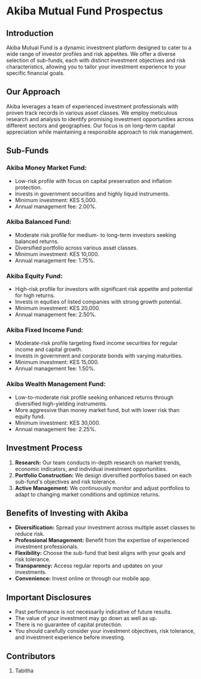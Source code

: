 # Akiba Mutual Fund Prospectus

## Introduction

Akiba Mutual Fund is a dynamic investment platform designed to cater to a wide range of investor profiles and risk appetites. We offer a diverse selection of sub-funds, each with distinct investment objectives and risk characteristics, allowing you to tailor your investment experience to your specific financial goals.

## Our Approach

Akiba leverages a team of experienced investment professionals with proven track records in various asset classes. We employ meticulous research and analysis to identify promising investment opportunities across different sectors and geographies. Our focus is on long-term capital appreciation while maintaining a responsible approach to risk management.

## Sub-Funds

### Akiba Money Market Fund:

- Low-risk profile with focus on capital preservation and inflation protection.
- Invests in government securities and highly liquid instruments.
- Minimum investment: KES 5,000.
- Annual management fee: 2.00%.

### Akiba Balanced Fund:

- Moderate risk profile for medium- to long-term investors seeking balanced returns.
- Diversified portfolio across various asset classes.
- Minimum investment: KES 10,000.
- Annual management fee: 1.75%.

### Akiba Equity Fund:

- High-risk profile for investors with significant risk appetite and potential for high returns.
- Invests in equities of listed companies with strong growth potential.
- Minimum investment: KES 20,000.
- Annual management fee: 2.50%.

### Akiba Fixed Income Fund:

- Moderate-risk profile targeting fixed income securities for regular income and capital growth.
- Invests in government and corporate bonds with varying maturities.
- Minimum investment: KES 15,000.
- Annual management fee: 1.50%.

### Akiba Wealth Management Fund:

- Low-to-moderate risk profile seeking enhanced returns through diversified high-yielding instruments.
- More aggressive than money market fund, but with lower risk than equity fund.
- Minimum investment: KES 30,000.
- Annual management fee: 2.25%.

## Investment Process

1. **Research:** Our team conducts in-depth research on market trends, economic indicators, and individual investment opportunities.
2. **Portfolio Construction:** We design diversified portfolios based on each sub-fund's objectives and risk tolerance.
3. **Active Management:** We continuously monitor and adjust portfolios to adapt to changing market conditions and optimize returns.

## Benefits of Investing with Akiba

- **Diversification:** Spread your investment across multiple asset classes to reduce risk.
- **Professional Management:** Benefit from the expertise of experienced investment professionals.
- **Flexibility:** Choose the sub-fund that best aligns with your goals and risk tolerance.
- **Transparency:** Access regular reports and updates on your investments.
- **Convenience:** Invest online or through our mobile app.

## Important Disclosures

- Past performance is not necessarily indicative of future results.
- The value of your investment may go down as well as up.
- There is no guarantee of capital protection.
- You should carefully consider your investment objectives, risk tolerance, and investment experience before investing.
## Contributors

1. Tabitha 
